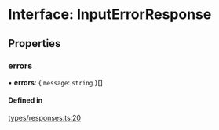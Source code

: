 # Interface: InputErrorResponse

## Properties

### errors

• **errors**: \{ `message`: `string`  }[]

#### Defined in

[types/responses.ts:20](https://github.com/bhavjitChauhan/khan-api/blob/b7f7b44b/src/types/responses.ts#L20)
